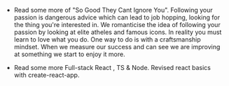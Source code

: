 ---
---

- Read some more of "So Good They Cant Ignore You". Following your passion is dangerous advice which can lead to job hopping, looking for the thing you're interested in. We romanticise the idea of following your passion by looking at elite atheles and famous icons. In reality you must learn to love what you do. One way to do is with a craftsmanship mindset. When we measure our success and can see we are improving at something we start to enjoy it more.

- Read some more Full-stack React , TS & Node. Revised react basics with create-react-app.
